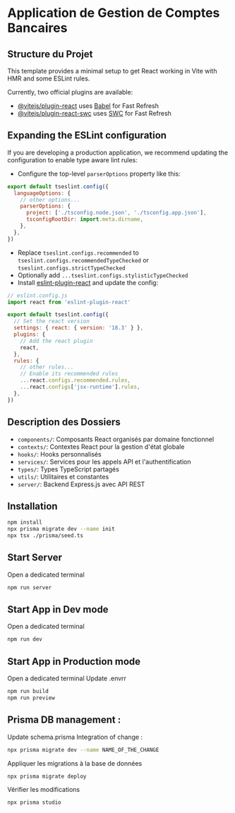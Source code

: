 # Application de Gestion de Comptes Bancaires

## Structure du Projet

This template provides a minimal setup to get React working in Vite with HMR and some ESLint rules.

Currently, two official plugins are available:

- [@vitejs/plugin-react](https://github.com/vitejs/vite-plugin-react/blob/main/packages/plugin-react/README.md) uses [Babel](https://babeljs.io/) for Fast Refresh
- [@vitejs/plugin-react-swc](https://github.com/vitejs/vite-plugin-react-swc) uses [SWC](https://swc.rs/) for Fast Refresh

## Expanding the ESLint configuration

If you are developing a production application, we recommend updating the configuration to enable type aware lint rules:

- Configure the top-level `parserOptions` property like this:

```js
export default tseslint.config({
  languageOptions: {
    // other options...
    parserOptions: {
      project: ['./tsconfig.node.json', './tsconfig.app.json'],
      tsconfigRootDir: import.meta.dirname,
    },
  },
})
```

- Replace `tseslint.configs.recommended` to `tseslint.configs.recommendedTypeChecked` or `tseslint.configs.strictTypeChecked`
- Optionally add `...tseslint.configs.stylisticTypeChecked`
- Install [eslint-plugin-react](https://github.com/jsx-eslint/eslint-plugin-react) and update the config:

```js
// eslint.config.js
import react from 'eslint-plugin-react'

export default tseslint.config({
  // Set the react version
  settings: { react: { version: '18.3' } },
  plugins: {
    // Add the react plugin
    react,
  },
  rules: {
    // other rules...
    // Enable its recommended rules
    ...react.configs.recommended.rules,
    ...react.configs['jsx-runtime'].rules,
  },
})
```

## Description des Dossiers

- `components/`: Composants React organisés par domaine fonctionnel
- `contexts/`: Contextes React pour la gestion d'état globale
- `hooks/`: Hooks personnalisés
- `services/`: Services pour les appels API et l'authentification
- `types/`: Types TypeScript partagés
- `utils/`: Utilitaires et constantes
- `server/`: Backend Express.js avec API REST

## Installation

```bash
npm install
npx prisma migrate dev --name init 
npx tsx ./prisma/seed.ts
```

## Start Server
Open a dedicated terminal

```bash
npm run server
```

## Start App in Dev mode
Open a dedicated terminal

```bash
npm run dev
```

## Start App in Production mode
Open a dedicated terminal
Update .envrr

```bash
npm run build
npm run preview
```

## Prisma DB management :  

Update schema.prisma
Integration of change : 
```bash
npx prisma migrate dev --name NAME_OF_THE_CHANGE
```

Appliquer les migrations à la base de données
```bash
npx prisma migrate deploy
```

Vérifier les modifications
```bash
npx prisma studio
```


